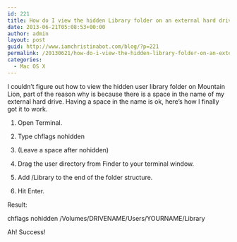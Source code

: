 ```yaml
---
id: 221
title: How do I view the hidden Library folder on an external hard drive?
date: 2013-06-21T05:08:53+00:00
author: admin
layout: post
guid: http://www.iamchristinabot.com/blog/?p=221
permalink: /20130621/how-do-i-view-the-hidden-library-folder-on-an-external-hard-drive/
categories:
  - Mac OS X
---
```

I couldn&#8217;t figure out how to view the hidden user library folder on Mountain Lion, part of the reason why is because there is a space in the name of my external hard drive. Having a space in the name is ok, here&#8217;s how I finally got it to work.

1. Open Terminal.
  
2. Type chflags nohidden
  
3. (Leave a space after nohidden)
  
4. Drag the user directory from Finder to your terminal window.
  
5. Add /Library to the end of the folder structure.
  
6. Hit Enter.

Result:
  
chflags nohidden /Volumes/DRIVENAME/Users/YOURNAME/Library

Ah! Success!
